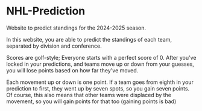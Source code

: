 # NHL-Prediction
Website to predict standings for the 2024-2025 season.

In this website, you are able to predict the standings of each team, separated by division and conference.

Scores are golf-style; Everyone starts with a perfect score of 0. After you've locked in your predictions, and teams move up or down from your guesses, you will lose points based on how far they've moved.

Each movement up or down is one point. If a team goes from eighth in your prediction to first, they went up by seven spots, so you gain seven points. Of course, this also means that other teams were displaced by the movement, so you will gain points for that too (gaining points is bad)
